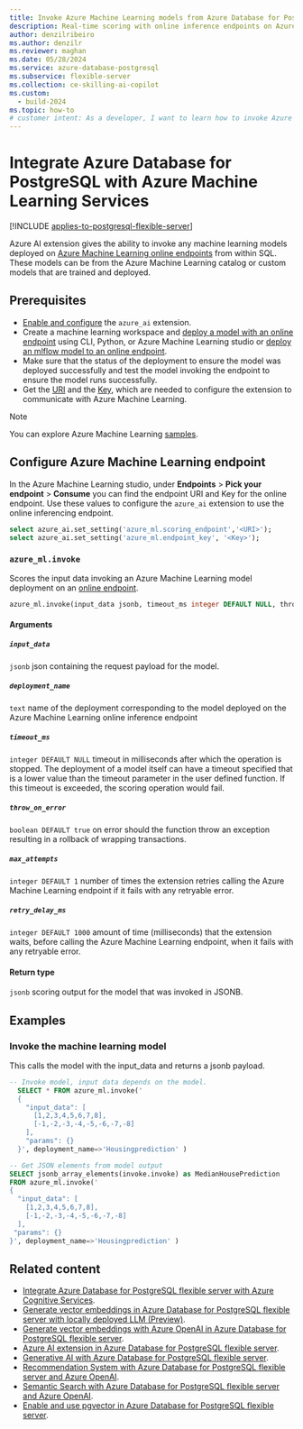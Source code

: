 ```yaml
---
title: Invoke Azure Machine Learning models from Azure Database for PostgreSQL
description: Real-time scoring with online inference endpoints on Azure Machine Learning from Azure Database for PostgreSQL.
author: denzilribeiro
ms.author: denzilr
ms.reviewer: maghan
ms.date: 05/28/2024
ms.service: azure-database-postgresql
ms.subservice: flexible-server
ms.collection: ce-skilling-ai-copilot
ms.custom:
  - build-2024
ms.topic: how-to
# customer intent: As a developer, I want to learn how to invoke Azure Machine Learning models from Azure Database for PostgreSQL, so that I can perform real-time scoring with online inference endpoints.
---
```


# Integrate Azure Database for PostgreSQL with Azure Machine Learning Services

[!INCLUDE [applies-to-postgresql-flexible-server](~/reusable-content/ce-skilling/azure/includes/postgresql/includes/applies-to-postgresql-flexible-server.md)]

Azure AI extension gives the ability to invoke any machine learning models deployed on [Azure Machine Learning online endpoints](/azure/machine-learning/concept-endpoints-online) from within SQL. These models can be from the Azure Machine Learning catalog or custom models that are trained and deployed.

## Prerequisites

- [Enable and configure](generative-ai-azure-overview.md#enable-the-azure_ai-extension) the `azure_ai` extension.
- Create a machine learning workspace and [deploy a model with an online endpoint](/azure/machine-learning/how-to-deploy-online-endpoints) using CLI, Python, or Azure Machine Learning studio or [deploy an mlflow model to an online endpoint](/azure/machine-learning/how-to-deploy-mlflow-models-online-endpoints).
- Make sure that the status of the deployment to ensure the model was deployed successfully and test the model invoking the endpoint to ensure the model runs successfully.
- Get the [URI](/azure/machine-learning/how-to-authenticate-online-endpoint#get-the-scoring-uri-for-the-endpoint) and the [Key](/azure/machine-learning/how-to-authenticate-online-endpoint#get-the-key-or-token-for-data-plane-operations), which are needed to configure the extension to communicate with Azure Machine Learning.

> [!NOTE]  
> You can explore Azure Machine Learning [samples](https://github.com/Azure/azureml-examples).

## Configure Azure Machine Learning endpoint

In the Azure Machine Learning studio, under **Endpoints** > **Pick your endpoint** > **Consume** you can find the endpoint URI and Key for the online endpoint. Use these values to configure the `azure_ai` extension to use the online inferencing endpoint.

```sql
select azure_ai.set_setting('azure_ml.scoring_endpoint','<URI>');
select azure_ai.set_setting('azure_ml.endpoint_key', '<Key>');
```

### `azure_ml.invoke`

Scores the input data invoking an Azure Machine Learning model deployment on an [online endpoint](/azure/machine-learning/how-to-authenticate-online-endpoint).

```sql
azure_ml.invoke(input_data jsonb, timeout_ms integer DEFAULT NULL, throw_on_error boolean DEFAULT true, deployment_name text DEFAULT NULL)
```

#### Arguments

##### `input_data`

`jsonb` json containing the request payload for the model.

##### `deployment_name`

`text` name of the deployment corresponding to the model deployed on the Azure Machine Learning online inference endpoint

##### `timeout_ms`

`integer DEFAULT NULL` timeout in milliseconds after which the operation is stopped. The deployment of a model itself can have a timeout specified that is a lower value than the timeout parameter in the user defined function. If this timeout is exceeded, the scoring operation would fail.

##### `throw_on_error`

`boolean DEFAULT true` on error should the function throw an exception resulting in a rollback of wrapping transactions.

##### `max_attempts`

`integer DEFAULT 1` number of times the extension retries calling the Azure Machine Learning endpoint if it fails with any retryable error.

##### `retry_delay_ms`

`integer DEFAULT 1000` amount of time (milliseconds) that the extension waits, before calling the Azure Machine Learning endpoint, when it fails with any retryable error.


#### Return type

`jsonb` scoring output for the model that was invoked in JSONB.

## Examples

### Invoke the machine learning model

This calls the model with the input_data and returns a jsonb payload.

```sql
-- Invoke model, input data depends on the model.
  SELECT * FROM azure_ml.invoke('
  {
    "input_data": [
      [1,2,3,4,5,6,7,8],
      [-1,-2,-3,-4,-5,-6,-7,-8]
    ],
    "params": {}
  }', deployment_name=>'Housingprediction' )

-- Get JSON elements from model output
SELECT jsonb_array_elements(invoke.invoke) as MedianHousePrediction
FROM azure_ml.invoke('
{
  "input_data": [
    [1,2,3,4,5,6,7,8],
    [-1,-2,-3,-4,-5,-6,-7,-8]
  ],
 "params": {}
}', deployment_name=>'Housingprediction' )
```

## Related content

- [Integrate Azure Database for PostgreSQL flexible server with Azure Cognitive Services](generative-ai-azure-cognitive.md).
- [Generate vector embeddings in Azure Database for PostgreSQL flexible server with locally deployed LLM (Preview)](generative-ai-azure-local-ai.md).
- [Generate vector embeddings with Azure OpenAI in Azure Database for PostgreSQL flexible server](generative-ai-azure-openai.md).
- [Azure AI extension in Azure Database for PostgreSQL flexible server](generative-ai-azure-overview.md).
- [Generative AI with Azure Database for PostgreSQL flexible server](generative-ai-overview.md).
- [Recommendation System with Azure Database for PostgreSQL flexible server and Azure OpenAI](generative-ai-recommendation-system.md).
- [Semantic Search with Azure Database for PostgreSQL flexible server and Azure OpenAI](generative-ai-semantic-search.md).
- [Enable and use pgvector in Azure Database for PostgreSQL flexible server](how-to-use-pgvector.md).
